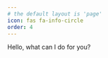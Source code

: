 ```yaml
---
# the default layout is 'page'
icon: fas fa-info-circle
order: 4
---
```

Hello, what can I do for you?
